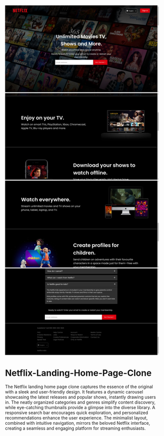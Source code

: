 ![logo](https://github.com/GurdeepSingh-767/Netflix-Clone/blob/main/Screenshot%20from%202023-07-07%2003-31-21.png)
![logo](https://github.com/GurdeepSingh-767/Netflix-Clone/blob/main/Screenshot%20from%202023-07-07%2003-31-32.png)
![logo](https://github.com/GurdeepSingh-767/Netflix-Clone/blob/main/Screenshot%20from%202023-07-07%2003-31-37.png)
![logo](https://github.com/GurdeepSingh-767/Netflix-Clone/blob/main/Screenshot%20from%202023-07-07%2003-31-52.png)

# Netflix-Landing-Home-Page-Clone

The Netflix landing home page clone captures the essence of the original with a sleek and user-friendly design. It features a dynamic carousel showcasing the latest releases and popular shows, instantly drawing users in. The neatly organized categories and genres simplify content discovery, while eye-catching thumbnails provide a glimpse into the diverse library. A responsive search bar encourages quick exploration, and personalized recommendations enhance the user experience. The minimalist layout, combined with intuitive navigation, mirrors the beloved Netflix interface, creating a seamless and engaging platform for streaming enthusiasts.




